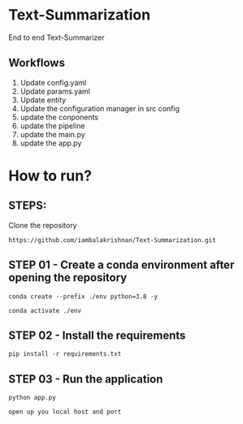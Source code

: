 # Text-Summarization
End to end Text-Summarizer


## Workflows

1. Update config.yaml
2. Update params.yaml
3. Update entity
4. Update the configuration manager in src config
5. update the conponents
6. update the pipeline
7. update the main.py
8. update the app.py

# How to run?
## STEPS:

Clone the repository

```
https://github.com/iambalakrishnan/Text-Summarization.git
```
## STEP 01 - Create a conda environment after opening the repository

```
conda create --prefix ./env python=3.8 -y
```

```
conda activate ./env
```


## STEP 02 - Install the requirements

```
pip install -r requirements.txt

```


## STEP 03 - Run the application

```
python app.py

```

```
open up you local host and port

```